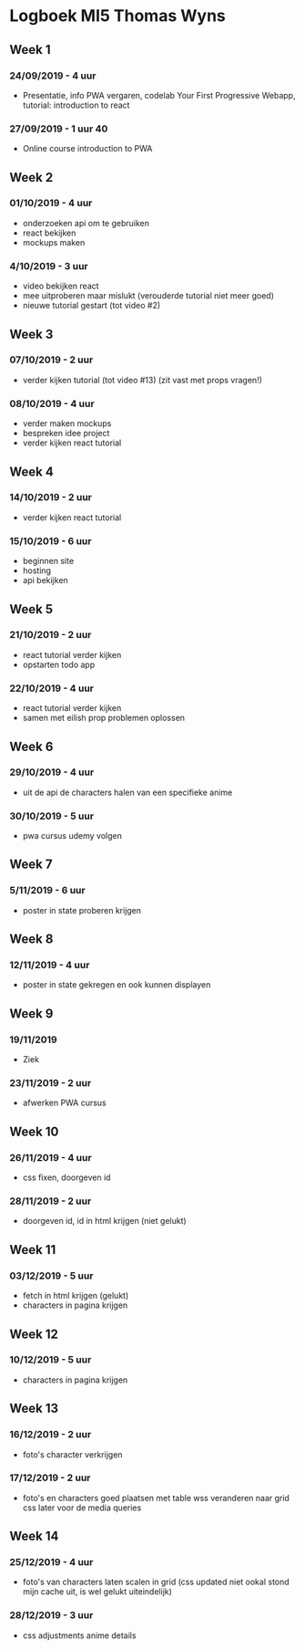 # Logboek MI5 Thomas Wyns

## Week 1 
### 24/09/2019 - 4 uur
* Presentatie, info PWA vergaren, codelab Your First Progressive Webapp, tutorial: introduction to react

### 27/09/2019 - 1 uur 40
* Online course introduction to PWA

## Week 2
### 01/10/2019 - 4 uur
* onderzoeken api om te gebruiken
* react bekijken
* mockups maken

### 4/10/2019 - 3 uur
* video bekijken react
* mee uitproberen maar mislukt (verouderde tutorial niet meer goed)
* nieuwe tutorial gestart (tot video #2)

## Week 3
### 07/10/2019 - 2 uur
* verder kijken tutorial (tot video #13) (zit vast met props vragen!)

### 08/10/2019 - 4 uur
* verder maken mockups
* bespreken idee project
* verder kijken react tutorial

## Week 4
### 14/10/2019 - 2 uur
* verder kijken react tutorial
### 15/10/2019 - 6 uur
* beginnen site
* hosting
* api bekijken

## Week 5
### 21/10/2019 - 2 uur
* react tutorial verder kijken
* opstarten todo app

### 22/10/2019 - 4 uur
* react tutorial verder kijken
* samen met eilish prop problemen oplossen

## Week 6
### 29/10/2019 - 4 uur
* uit de api de characters halen van een specifieke anime
### 30/10/2019 - 5 uur
* pwa cursus udemy volgen

## Week 7 
### 5/11/2019 - 6 uur
* poster in state proberen krijgen

## Week 8 
### 12/11/2019 - 4 uur
* poster in state gekregen en ook kunnen displayen

## Week 9 
### 19/11/2019
* Ziek
### 23/11/2019 - 2 uur
* afwerken PWA cursus

## Week 10
### 26/11/2019 - 4 uur
* css fixen, doorgeven id
### 28/11/2019 - 2 uur
* doorgeven id, id in html krijgen (niet gelukt)

## Week 11
### 03/12/2019 - 5 uur
* fetch in html krijgen (gelukt)
* characters in pagina krijgen

## Week 12
### 10/12/2019 - 5 uur
* characters in pagina krijgen

## Week 13
### 16/12/2019 - 2 uur
* foto's character verkrijgen
### 17/12/2019 - 2 uur
* foto's en characters goed plaatsen met table wss veranderen naar grid css later voor de media queries

## Week 14
### 25/12/2019 - 4 uur
* foto's van characters laten scalen in grid (css updated niet ookal stond mijn cache uit, is wel gelukt uiteindelijk)

### 28/12/2019 - 3 uur
* css adjustments anime details

